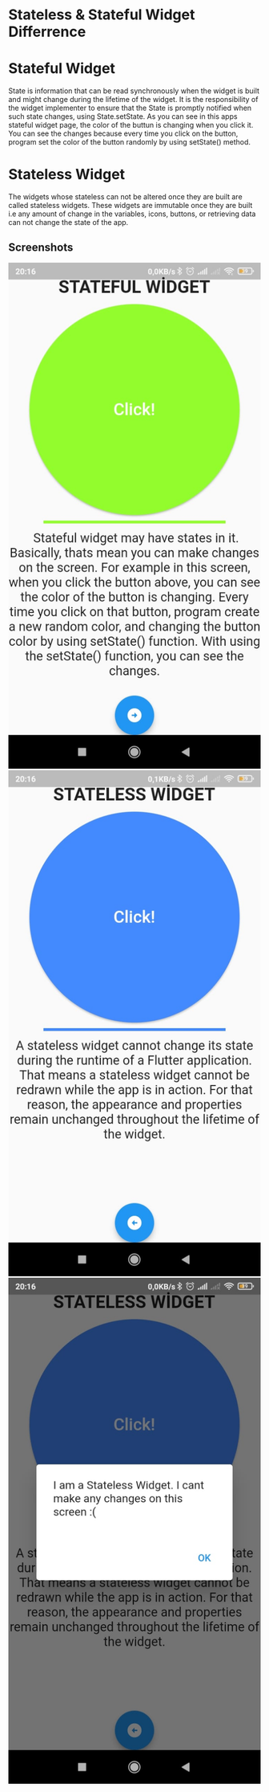 
# Stateless & Stateful Widget Differrence

# Stateful Widget
State is information that can be read synchronously when the widget is built and might change during the lifetime of the widget. It is the responsibility of the widget implementer to ensure that the State is promptly notified when such state changes, using State.setState.
As you can see in this apps stateful widget page, the color of the buttun is changing when you click it.
You can see the changes because every time you click on the button,
program set the color of the button randomly by using setState() method.

# Stateless Widget
The widgets whose stateless can not be altered once they are built are called stateless widgets. These widgets are immutable once they are built i.e any amount of change in the variables, icons, buttons, or retrieving data can not change the state of the app.


## Screenshots

![App Screenshot](https://github.com/Enes50453/differrence_of_states/blob/master/scrreenshots/ss1.jpeg?raw=true)
![App Screenshot](https://github.com/Enes50453/differrence_of_states/blob/master/scrreenshots/ss2.jpeg?raw=true)
![App Screenshot](https://github.com/Enes50453/differrence_of_states/blob/master/scrreenshots/ss3.jpeg?raw=true)